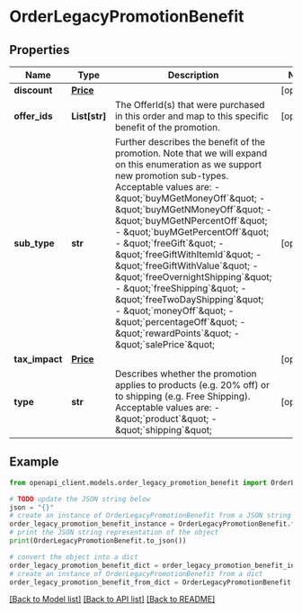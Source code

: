# OrderLegacyPromotionBenefit


## Properties

Name | Type | Description | Notes
------------ | ------------- | ------------- | -------------
**discount** | [**Price**](Price.md) |  | [optional] 
**offer_ids** | **List[str]** | The OfferId(s) that were purchased in this order and map to this specific benefit of the promotion. | [optional] 
**sub_type** | **str** | Further describes the benefit of the promotion. Note that we will expand on this enumeration as we support new promotion sub-types. Acceptable values are: - \&quot;&#x60;buyMGetMoneyOff&#x60;\&quot; - \&quot;&#x60;buyMGetNMoneyOff&#x60;\&quot; - \&quot;&#x60;buyMGetNPercentOff&#x60;\&quot; - \&quot;&#x60;buyMGetPercentOff&#x60;\&quot; - \&quot;&#x60;freeGift&#x60;\&quot; - \&quot;&#x60;freeGiftWithItemId&#x60;\&quot; - \&quot;&#x60;freeGiftWithValue&#x60;\&quot; - \&quot;&#x60;freeOvernightShipping&#x60;\&quot; - \&quot;&#x60;freeShipping&#x60;\&quot; - \&quot;&#x60;freeTwoDayShipping&#x60;\&quot; - \&quot;&#x60;moneyOff&#x60;\&quot; - \&quot;&#x60;percentageOff&#x60;\&quot; - \&quot;&#x60;rewardPoints&#x60;\&quot; - \&quot;&#x60;salePrice&#x60;\&quot;  | [optional] 
**tax_impact** | [**Price**](Price.md) |  | [optional] 
**type** | **str** | Describes whether the promotion applies to products (e.g. 20% off) or to shipping (e.g. Free Shipping). Acceptable values are: - \&quot;&#x60;product&#x60;\&quot; - \&quot;&#x60;shipping&#x60;\&quot;  | [optional] 

## Example

```python
from openapi_client.models.order_legacy_promotion_benefit import OrderLegacyPromotionBenefit

# TODO update the JSON string below
json = "{}"
# create an instance of OrderLegacyPromotionBenefit from a JSON string
order_legacy_promotion_benefit_instance = OrderLegacyPromotionBenefit.from_json(json)
# print the JSON string representation of the object
print(OrderLegacyPromotionBenefit.to_json())

# convert the object into a dict
order_legacy_promotion_benefit_dict = order_legacy_promotion_benefit_instance.to_dict()
# create an instance of OrderLegacyPromotionBenefit from a dict
order_legacy_promotion_benefit_from_dict = OrderLegacyPromotionBenefit.from_dict(order_legacy_promotion_benefit_dict)
```
[[Back to Model list]](../README.md#documentation-for-models) [[Back to API list]](../README.md#documentation-for-api-endpoints) [[Back to README]](../README.md)


